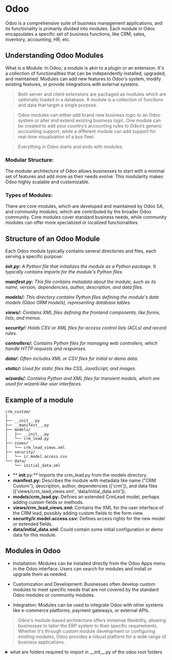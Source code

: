 # Odoo
Odoo is a comprehensive suite of business management applications, and its functionality is primarily divided into modules. Each module in Odoo encapsulates a specific set of business functions, like CRM, sales, inventory, accounting, HR, etc.

## Understanding Odoo Modules
What is a Module: In Odoo, a module is akin to a plugin or an extension. It's a collection of functionalities that can be independently installed, upgraded, and maintained. Modules can add new features to Odoo's system, modify existing features, or provide integrations with external systems.

> Both server and client extensions are packaged as modules which are optionally loaded in a database. A module is a collection of functions and data that target a single purpose.

> Odoo modules can either add brand new business logic to an Odoo system or alter and extend existing business logic. One module can be created to add your country’s accounting rules to Odoo’s generic accounting support, while a different module can add support for real-time visualisation of a bus fleet.

> Everything in Odoo starts and ends with modules.


### Modular Structure: 
The modular architecture of Odoo allows businesses to start with a minimal set of features and add more as their needs evolve. This modularity makes Odoo highly scalable and customizable.

### Types of Modules: 
There are core modules, which are developed and maintained by Odoo SA, and community modules, which are contributed by the broader Odoo community. Core modules cover standard business needs, while community modules can offer more specialized or localized functionalities.

## Structure of an Odoo Module
Each Odoo module typically contains several directories and files, each serving a specific purpose:

_**__init__.py:**_ _A Python file that initializes the module as a Python package. It typically contains imports for the module's Python files._

_**__manifest__.py:** This file contains metadata about the module, such as its name, version, dependencies, author, description, and data files._

_**models/:** This directory contains Python files defining the module's data models (Odoo ORM models), representing database tables._

_**views/:** Contains XML files defining the frontend components, like forms, lists, and menus._

_**security/:** Holds CSV or XML files for access control lists (ACLs) and record rules._

_**controllers/:** Contains Python files for managing web controllers, which handle HTTP requests and responses._

_**data/:** Often includes XML or CSV files for initial or demo data._

_**static/:** Used for static files like CSS, JavaScript, and images._

_**wizards/:** Contains Python and XML files for transient models, which are used for wizard-like user interfaces._


## Example of a module
```
crm_custom/
│
├── __init__.py
├── __manifest__.py
├── models/
│   ├── __init__.py
│   └── crm_lead.py
├── views/
│   └── crm_lead_views.xml
├── security/
│   └── ir.model.access.csv
└── data/
    └── initial_data.xml
```

- ** __init__.py:** Imports the crm_lead.py from the models directory.
- **__manifest__.py:** Describes the module with metadata like name ("CRM Custom"), description, author, dependencies (['crm']), and data files (['views/crm_lead_views.xml', 'data/initial_data.xml']).
- **models/crm_lead.py:** Defines an extended CrmLead model, perhaps adding custom fields or methods.
- **views/crm_lead_views.xml:** Contains the XML for the user interface of the CRM lead, possibly adding custom fields to the form view.
- **security/ir.model.access.csv:** Defines access rights for the new model or extended fields.
- **data/initial_data.xml:** Could contain some initial configuration or demo data for this module.

## Modules in Odoo
- Installation: Modules can be installed directly from the Odoo Apps menu in the Odoo interface. Users can search for modules and install or upgrade them as needed.

- Customization and Development: Businesses often develop custom modules to meet specific needs that are not covered by the standard Odoo modules or community modules.

- Integration: Modules can be used to integrate Odoo with other systems like e-commerce platforms, payment gateways, or external APIs.

> Odoo's module-based architecture offers immense flexibility, allowing businesses to tailor the ERP system to their specific requirements. Whether it's through custom module development or configuring existing modules, Odoo provides a robust platform for a wide range of business applications.
  

<details>
<summary>  what are folders required to import in __init__.py of the odoo root folders</summary>
> In the __init__.py file of an Odoo module, you typically import the Python packages and modules that make up that module. The __init__.py file serves as an initializer for the module, indicating to Python that the directory should be treated as a package. This file is also where you define which parts of your module are to be loaded by Odoo.

_Here's an overview of what is usually imported in the __init__.py file of an Odoo module:_

- **Models**: The Python classes defining the data models (which correspond to database tables) are imported here. These classes are usually located in the models directory of the module.

- **Controllers**: If your module defines web controllers (for example, to handle routes or web requests), they are typically located in a controllers directory and imported in the __init__.py file.

- **Wizards**: If your module uses wizards (transient models for temporary data or user interactions), these are often placed in a wizards directory and should be imported.

- **Reports**: If you have custom report templates or report logic, they are generally stored in a reports directory.

- **Data Files**: While data files like XML or CSV are not imported in the __init__.py file, they are referenced in the module's manifest file (__manifest__.py) for data initialization or updates.
- 
   __init__.py File Content
Based on this structure, the __init__.py file in your my_module directory would look like this:

```

# Import models
from . import models

# Import controllers
from . import controllers

# Import wizards
from . import wizards

# Import reports
from . import reports

```

</details>
